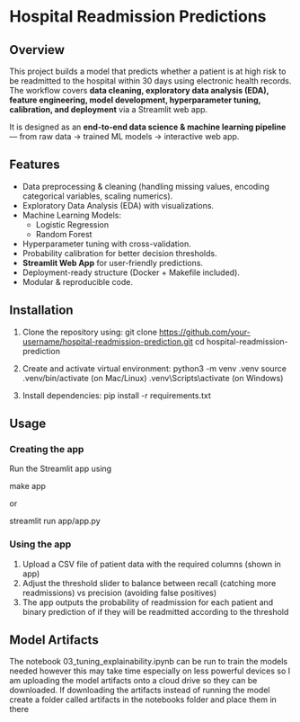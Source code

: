 # Hospital Readmission Predictions

## Overview
This project builds a model that predicts whether a patient is at high risk to be readmitted to the hospital within 30 days using electronic health records. The workflow covers **data cleaning, exploratory data analysis (EDA), feature engineering, model development, hyperparameter tuning, calibration, and deployment** via a Streamlit web app.  

It is designed as an **end-to-end data science & machine learning pipeline** — from raw data → trained ML models → interactive web app.  


## Features
- Data preprocessing & cleaning (handling missing values, encoding categorical variables, scaling numerics).
- Exploratory Data Analysis (EDA) with visualizations.
- Machine Learning Models:
  - Logistic Regression
  - Random Forest
- Hyperparameter tuning with cross-validation.
- Probability calibration for better decision thresholds.
- **Streamlit Web App** for user-friendly predictions.
- Deployment-ready structure (Docker + Makefile included).
- Modular & reproducible code.

## Installation

1. Clone the repository using:
git clone https://github.com/your-username/hospital-readmission-prediction.git
cd hospital-readmission-prediction

2. Create and activate virtual environment:
python3 -m venv .venv
source .venv/bin/activate  (on Mac/Linux)
.venv\Scripts\activate     (on Windows)

3. Install dependencies:
pip install -r requirements.txt

## Usage
### Creating the app
Run the Streamlit app using

make app

or

streamlit run app/app.py

### Using the app
1. Upload a CSV file of patient data with the required columns (shown in app)
2. Adjust the threshold slider to balance between recall (catching more readmissions) vs precision (avoiding false positives)
3. The app outputs the probability of readmission for each patient and binary prediction of if they will be readmitted according to the threshold

## Model Artifacts
The notebook 03_tuning_explainability.ipynb can be run to train the models needed however this may take time especially on less powerful devices so I am uploading the model artifacts onto a cloud drive so they can be downloaded. If downloading the artifacts instead of running the model create a folder called artifacts in the notebooks folder and place them in there 




